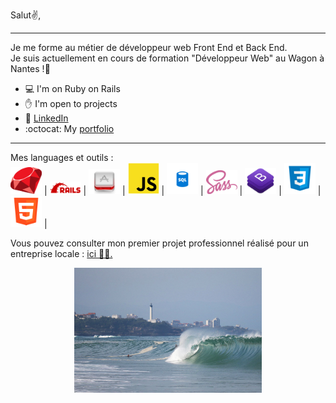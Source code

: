 Salut✌️,

<hr>

Je me forme au métier de développeur web Front End et Back End.<br>
Je suis actuellement en cours de formation "Développeur Web" au Wagon à Nantes !🚋

- 💻 I'm on Ruby on Rails
- ✋ I'm open to projects
- 👤 [LinkedIn](https://www.linkedin.com/in/lucas-vittaz/)
- :octocat: My [portfolio](WIP)  

<hr>

Mes languages et outils : <br>
<img src="https://github.com/Lucas-vittaz/Lucas-Vittaz/blob/main/img/ruby.png" alt="ruby" width="50"/> | <img src="https://github.com/Lucas-vittaz/Lucas-Vittaz/blob/main/img/rails.png" alt="ROR" width="50"/> | <img src="https://github.com/Lucas-vittaz/Lucas-Vittaz/blob/main/img/motion.png" alt="Ruby-Motion " width="50"/> | <img src="https://github.com/Lucas-vittaz/Lucas-Vittaz/blob/main/img/js-icon.png" alt="Javascript" width="50"/> | <img src="https://github.com/Lucas-vittaz/Lucas-Vittaz/blob/main/img/sql.png" alt="SQL" width="50"/> | <img src="https://github.com/Lucas-vittaz/Lucas-Vittaz/blob/main/img/sass.png" alt="SCSS" width="50"/> | <img src="https://github.com/Lucas-vittaz/Lucas-Vittaz/blob/main/img/bootstrap.png" alt="Bootstrap" width="50"/> | <img src="https://github.com/Lucas-vittaz/Lucas-Vittaz/blob/main/img/css.png" alt="CSS" width="50"/> | <img src="https://github.com/Lucas-vittaz/Lucas-Vittaz/blob/main/img/html.png" alt="HTML" width="50"/> |

Vous pouvez consulter mon premier projet professionnel réalisé pour un entreprise locale : <a href="https://www.jardica.net/">ici 👨‍💻.</a>

<p align="center"> <img src="https://github.com/Lucas-vittaz/Lucas-Vittaz/blob/main/img/cover.jpg" alt="drawing" width="300"/> </p>
<!-- ![Cover](https://github.com/Lucas-vittaz/Lucas-Vittaz/blob/main/img/cover.jpg) -->
<!-- ![Ruby](https://github.com/Lucas-vittaz/Lucas-Vittaz/blob/main/img/ruby.png) -->
